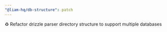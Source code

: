 ```yaml
---
"@liam-hq/db-structure": patch
---
```


♻️ Refactor drizzle parser directory structure to support multiple databases
